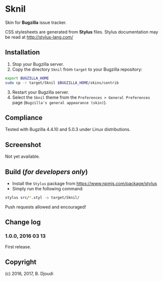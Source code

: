 # Sknil
Skin for **Bugzilla** issue tracker.

CSS stylesheets are generated from **Stylus** files.
Stylus documentation may be read at http://stylus-lang.com/

## Installation

1. Stop your Bugzilla server.
2. Copy the directory `Sknil` from `target` to your Bugzilla repository:
```sh
export BUGZILLA_HOME
sudo cp -r target/Sknil $BUGZILLA_HOME/skins/contrib
```
3. Restart your Bugzilla server.
4. Select the `Sknil` theme from the `Preferences > General Preferences` page (`Bugzilla's general appearance (skin)`).

## Compliance

Tested with Bugzilla 4.4.10 and 5.0.3 under Linux distributions.

## Screenshot

Not yet available.

## Build (_for developers only_)

* Install the `Stylus` package from https://www.npmjs.com/package/stylus
* Simply run the following command:
```sh
stylus src/*.styl -o target/Sknil/
```
Push requests allowed and encouraged!

## Change log

### 1.0.0, 2016 03 13
 First release.

## Copyright

 (c) 2016, 2017, B. Djoudi
